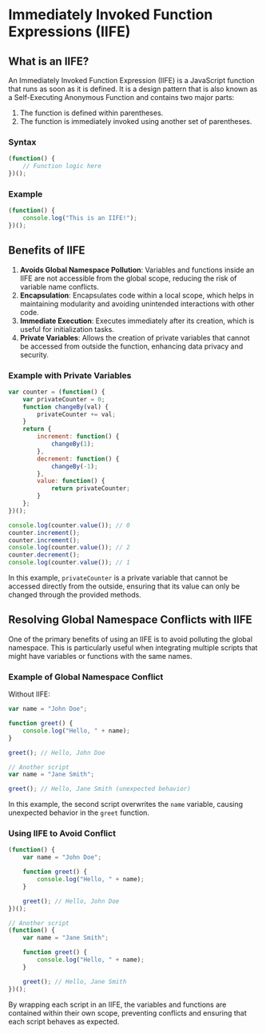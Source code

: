 # Immediately Invoked Function Expressions (IIFE)

## What is an IIFE?
An Immediately Invoked Function Expression (IIFE) is a JavaScript function that runs as soon as it is defined. It is a design pattern that is also known as a Self-Executing Anonymous Function and contains two major parts:
1. The function is defined within parentheses.
2. The function is immediately invoked using another set of parentheses.

### Syntax
```javascript
(function() {
    // Function logic here
})();
```

### Example
```javascript
(function() {
    console.log("This is an IIFE!");
})();
```

## Benefits of IIFE
1. **Avoids Global Namespace Pollution**: Variables and functions inside an IIFE are not accessible from the global scope, reducing the risk of variable name conflicts.
2. **Encapsulation**: Encapsulates code within a local scope, which helps in maintaining modularity and avoiding unintended interactions with other code.
3. **Immediate Execution**: Executes immediately after its creation, which is useful for initialization tasks.
4. **Private Variables**: Allows the creation of private variables that cannot be accessed from outside the function, enhancing data privacy and security.

### Example with Private Variables
```javascript
var counter = (function() {
    var privateCounter = 0;
    function changeBy(val) {
        privateCounter += val;
    }
    return {
        increment: function() {
            changeBy(1);
        },
        decrement: function() {
            changeBy(-1);
        },
        value: function() {
            return privateCounter;
        }
    };
})();

console.log(counter.value()); // 0
counter.increment();
counter.increment();
console.log(counter.value()); // 2
counter.decrement();
console.log(counter.value()); // 1
```

In this example, `privateCounter` is a private variable that cannot be accessed directly from the outside, ensuring that its value can only be changed through the provided methods.
## Resolving Global Namespace Conflicts with IIFE

One of the primary benefits of using an IIFE is to avoid polluting the global namespace. This is particularly useful when integrating multiple scripts that might have variables or functions with the same names.

### Example of Global Namespace Conflict
Without IIFE:
```javascript
var name = "John Doe";

function greet() {
    console.log("Hello, " + name);
}

greet(); // Hello, John Doe

// Another script
var name = "Jane Smith";

greet(); // Hello, Jane Smith (unexpected behavior)
```

In this example, the second script overwrites the `name` variable, causing unexpected behavior in the `greet` function.

### Using IIFE to Avoid Conflict
```javascript
(function() {
    var name = "John Doe";

    function greet() {
        console.log("Hello, " + name);
    }

    greet(); // Hello, John Doe
})();

// Another script
(function() {
    var name = "Jane Smith";

    function greet() {
        console.log("Hello, " + name);
    }

    greet(); // Hello, Jane Smith
})();
```

By wrapping each script in an IIFE, the variables and functions are contained within their own scope, preventing conflicts and ensuring that each script behaves as expected.